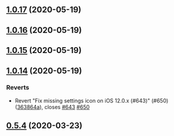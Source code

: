 ## [1.0.17](https://github.com/Path-Check/covid-safe-paths/compare/1.0.16...1.0.17) (2020-05-19)



## [1.0.16](https://github.com/Path-Check/covid-safe-paths/compare/1.0.15...1.0.16) (2020-05-19)



## [1.0.15](https://github.com/Path-Check/covid-safe-paths/compare/1.0.14...1.0.15) (2020-05-19)



## [1.0.14](https://github.com/Path-Check/covid-safe-paths/compare/v0.5.4...1.0.14) (2020-05-19)


### Reverts

* Revert "Fix missing settings icon on iOS 12.0.x (#643)" (#650) ([363864a](https://github.com/Path-Check/covid-safe-paths/commit/363864a196c38a727a17b0a892648e7883794757)), closes [#643](https://github.com/Path-Check/covid-safe-paths/issues/643) [#650](https://github.com/Path-Check/covid-safe-paths/issues/650)



## [0.5.4](https://github.com/Path-Check/covid-safe-paths/compare/v0.5.3...v0.5.4) (2020-03-23)



